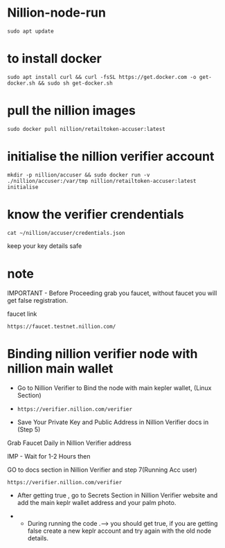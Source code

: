 # Nillion-node-run

```console
sudo apt update
```
# to install docker 
```console
sudo apt install curl && curl -fsSL https://get.docker.com -o get-docker.sh && sudo sh get-docker.sh
```
# pull the nillion images

```console
sudo docker pull nillion/retailtoken-accuser:latest
```
# initialise the nillion verifier account

```console
mkdir -p nillion/accuser && sudo docker run -v ./nillion/accuser:/var/tmp nillion/retailtoken-accuser:latest initialise
```

# know the verifier crendentials

```console
cat ~/nillion/accuser/credentials.json
```

keep your key details safe

# note
IMPORTANT - Before Proceeding grab you faucet, without faucet you will get false registration.

faucet link
```console
https://faucet.testnet.nillion.com/
```

# Binding nillion verifier node with nillion main wallet
- Go to Nillion Verifier to Bind the node with main kepler wallet, (Linux Section)
- ```console
  https://verifier.nillion.com/verifier
  ```
- Save Your Private Key and Public Address in Nillion Verifier docs in (Step 5)

Grab Faucet Daily in Nillion Verifier address


IMP - Wait for 1-2 Hours then

GO to docs section in Nillion Verifier and step 7(Running Acc user)
```console
https://verifier.nillion.com/verifier
```

- After getting true , go to Secrets Section in Nillion Verifier website and add the main keplr wallet address and your palm photo.

- - During running the code .--> you should get true, if you are getting false create a new keplr account and try again with the old node details.

